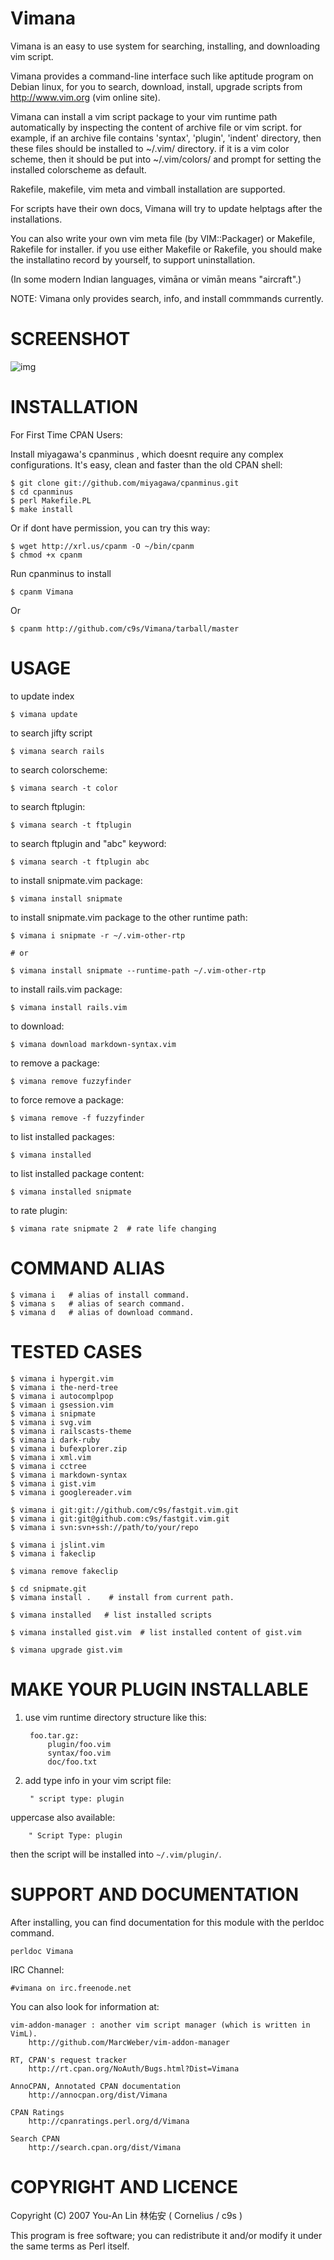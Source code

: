 Vimana
======

Vimana is an easy to use system for searching, installing, and downloading vim
script.

Vimana provides a command-line interface such like aptitude program on
Debian linux, for you to search, download, install, upgrade scripts from
<http://www.vim.org> (vim online site).

Vimana can install a vim script package to your vim runtime path automatically
by inspecting the content of archive file or vim script. for example, if an
archive file contains 'syntax', 'plugin', 'indent' directory, then these files
should be installed to ~/.vim/ directory. if it is a vim color scheme, then it
should be put into ~/.vim/colors/ and prompt for setting the installed
colorscheme as default.

Rakefile, makefile, vim meta and vimball installation are supported.

For scripts have their own docs, Vimana will try to update helptags after the
installations.

You can also write your own vim meta file (by VIM::Packager) or Makefile,
Rakefile for installer. if you use either Makefile or Rakefile, you should 
make the installatino record by yourself, to support uninstallation.

(In some modern Indian languages, vimāna or vimān means "aircraft".)

NOTE: Vimana only provides search, info, and install commmands currently.

SCREENSHOT
===============
![img](http://cloud.github.com/downloads/c9s/Vimana/Screen_shot_2009-12-14_at_9.13.10_AM.png)

INSTALLATION
===============

For First Time CPAN Users:

Install miyagawa's cpanminus , which doesnt require any complex configurations. 
It's easy, clean and faster than the old CPAN shell:

    $ git clone git://github.com/miyagawa/cpanminus.git
    $ cd cpanminus
    $ perl Makefile.PL
    $ make install

Or if dont have permission, you can try this way:

    $ wget http://xrl.us/cpanm -O ~/bin/cpanm
    $ chmod +x cpanm

Run cpanminus to install 

    $ cpanm Vimana

Or 

    $ cpanm http://github.com/c9s/Vimana/tarball/master

USAGE
========

to update index

    $ vimana update

to search jifty script

    $ vimana search rails

to search colorscheme:

    $ vimana search -t color

to search ftplugin:

    $ vimana search -t ftplugin

to search ftplugin and "abc" keyword:

    $ vimana search -t ftplugin abc

to install snipmate.vim package:

    $ vimana install snipmate

to install snipmate.vim package to the other runtime path:

    $ vimana i snipmate -r ~/.vim-other-rtp

    # or

    $ vimana install snipmate --runtime-path ~/.vim-other-rtp

to install rails.vim package:

    $ vimana install rails.vim

to download:

    $ vimana download markdown-syntax.vim

to remove a package:

    $ vimana remove fuzzyfinder

to force remove a package:

    $ vimana remove -f fuzzyfinder

to list installed packages:

    $ vimana installed

to list installed package content:

    $ vimana installed snipmate

to rate plugin:

    $ vimana rate snipmate 2  # rate life changing

COMMAND ALIAS
=============

    $ vimana i   # alias of install command.
    $ vimana s   # alias of search command.
    $ vimana d   # alias of download command.

TESTED CASES
============

    $ vimana i hypergit.vim
    $ vimana i the-nerd-tree
    $ vimana i autocomplpop
    $ vimaan i gsession.vim
    $ vimana i snipmate
    $ vimana i svg.vim
    $ vimana i railscasts-theme
    $ vimana i dark-ruby
    $ vimana i bufexplorer.zip
    $ vimana i xml.vim
    $ vimana i cctree
    $ vimana i markdown-syntax
    $ vimana i gist.vim
    $ vimana i googlereader.vim

    $ vimana i git:git://github.com/c9s/fastgit.vim.git
    $ vimana i git:git@github.com:c9s/fastgit.vim.git
    $ vimana i svn:svn+ssh://path/to/your/repo

    $ vimana i jslint.vim
    $ vimana i fakeclip

    $ vimana remove fakeclip

    $ cd snipmate.git
    $ vimana install .    # install from current path.

    $ vimana installed   # list installed scripts

    $ vimana installed gist.vim  # list installed content of gist.vim

    $ vimana upgrade gist.vim

MAKE YOUR PLUGIN INSTALLABLE
============================

1. use vim runtime directory structure like this:

        foo.tar.gz:
            plugin/foo.vim
            syntax/foo.vim
            doc/foo.txt

2. add type info in your vim script file:

        " script type: plugin

uppercase also available:

        " Script Type: plugin

then the script will be installed into `~/.vim/plugin/`.

SUPPORT AND DOCUMENTATION
==========================

After installing, you can find documentation for this module with the
perldoc command.

    perldoc Vimana

IRC Channel:

    #vimana on irc.freenode.net

You can also look for information at:

    vim-addon-manager : another vim script manager (which is written in VimL).
        http://github.com/MarcWeber/vim-addon-manager

    RT, CPAN's request tracker
        http://rt.cpan.org/NoAuth/Bugs.html?Dist=Vimana

    AnnoCPAN, Annotated CPAN documentation
        http://annocpan.org/dist/Vimana

    CPAN Ratings
        http://cpanratings.perl.org/d/Vimana

    Search CPAN
        http://search.cpan.org/dist/Vimana


COPYRIGHT AND LICENCE
=========================

Copyright (C) 2007 You-An Lin 林佑安 ( Cornelius / c9s )

This program is free software; you can redistribute it and/or modify it
under the same terms as Perl itself.
